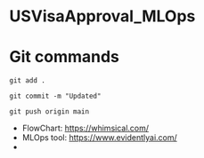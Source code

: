 # USVisaApproval_MLOps

# Git commands
```
git add .

git commit -m "Updated"

git push origin main
```

- FlowChart: https://whimsical.com/
- MLOps tool: https://www.evidentlyai.com/
- 